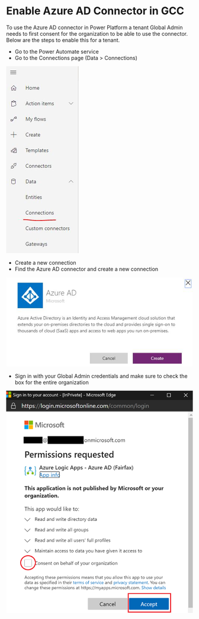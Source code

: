 # Enable Azure AD Connector in GCC
To use the Azure AD connector in Power Platform a tenant Global Admin needs to first consent for the organization to be able to use the connector.  Below are the steps to enable this for a tenant.

* Go to the Power Automate service
* Go to the Connections page (Data > Connections)

![Connections UI](Images/AzureADGcc_Connections.JPG)

* Create a new connection
* Find the Azure AD connector and create a new connection

![Azure AD Connector](Images/AzureADGcc_create.JPG)

* Sign in with your Global Admin credentials and make sure to check the box for the entire organization

![Admin Consent](Images/AzureADGccConsent.png)